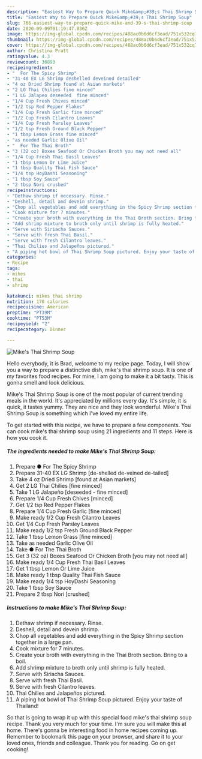 ```yaml
---
description: "Easiest Way to Prepare Quick Mike&amp;#39;s Thai Shrimp Soup"
title: "Easiest Way to Prepare Quick Mike&amp;#39;s Thai Shrimp Soup"
slug: 766-easiest-way-to-prepare-quick-mike-and-39-s-thai-shrimp-soup
date: 2020-09-09T01:19:47.036Z
image: https://img-global.cpcdn.com/recipes/488ac0b6d6cf3ead/751x532cq70/mikes-thai-shrimp-soup-recipe-main-photo.jpg
thumbnail: https://img-global.cpcdn.com/recipes/488ac0b6d6cf3ead/751x532cq70/mikes-thai-shrimp-soup-recipe-main-photo.jpg
cover: https://img-global.cpcdn.com/recipes/488ac0b6d6cf3ead/751x532cq70/mikes-thai-shrimp-soup-recipe-main-photo.jpg
author: Christina Pratt
ratingvalue: 4.3
reviewcount: 36893
recipeingredient:
- "  For The Spicy Shrimp"
- "31-40 EX LG Shrimp deshelled deveined detailed"
- "4 oz Dried Shrimp found at Asian markets"
- "2 LG Thai Chilies fine minced"
- "1 LG Jalapeo deseeded  fine minced"
- "1/4 Cup Fresh Chives minced"
- "1/2 tsp Red Pepper Flakes"
- "1/4 Cup Fresh Garlic fine minced"
- "1/2 Cup Fresh Cilantro Leaves"
- "1/4 Cup Fresh Parsley Leaves"
- "1/2 tsp Fresh Ground Black Pepper"
- "1 tbsp Lemon Grass fine minced"
- "as needed Garlic Olive Oil"
- "  For The Thai Broth"
- "3 (32 oz) Boxes Seafood Or Chicken Broth you may not need all"
- "1/4 Cup Fresh Thai Basil Leaves"
- "1 tbsp Lemon Or Lime Juice"
- "1 tbsp Quality Thai Fish Sauce"
- "1/4 tsp HoyDashi Seasoning"
- "1 tbsp Soy Sauce"
- "2 tbsp Nori crushed"
recipeinstructions:
- "Dethaw shrimp if necessary. Rinse."
- "Deshell, detail and devein shrimp."
- "Chop all vegetables and add everything in the Spicy Shrimp section together in a large pan."
- "Cook mixture for 7 minutes."
- "Create your broth with everything in the Thai Broth section. Bring to a boil."
- "Add shrimp mixture to broth only until shrimp is fully heated."
- "Serve with Siriacha Sauces."
- "Serve with fresh Thai Basil."
- "Serve with fresh Cilantro leaves."
- "Thai Chilies and Jalapeños pictured."
- "A piping hot bowl of Thai Shrimp Soup pictured. Enjoy your taste of Thailand!"
categories:
- Recipe
tags:
- mikes
- thai
- shrimp

katakunci: mikes thai shrimp 
nutrition: 178 calories
recipecuisine: American
preptime: "PT39M"
cooktime: "PT53M"
recipeyield: "2"
recipecategory: Dinner

---
```



![Mike&#39;s Thai Shrimp Soup](https://img-global.cpcdn.com/recipes/488ac0b6d6cf3ead/751x532cq70/mikes-thai-shrimp-soup-recipe-main-photo.jpg)

Hello everybody, it is Brad, welcome to my recipe page. Today, I will show you a way to prepare a distinctive dish, mike&#39;s thai shrimp soup. It is one of my favorites food recipes. For mine, I am going to make it a bit tasty. This is gonna smell and look delicious.

Mike&#39;s Thai Shrimp Soup is one of the most popular of current trending meals in the world. It's appreciated by millions every day. It's simple, it is quick, it tastes yummy. They are nice and they look wonderful. Mike&#39;s Thai Shrimp Soup is something which I've loved my entire life.




To get started with this recipe, we have to prepare a few components. You can cook mike&#39;s thai shrimp soup using 21 ingredients and 11 steps. Here is how you cook it.

<!--inarticleads1-->

##### The ingredients needed to make Mike&#39;s Thai Shrimp Soup:

1. Prepare  ● For The Spicy Shrimp
1. Prepare 31-40 EX LG Shrimp [de-shelled de-veined de-tailed]
1. Take 4 oz Dried Shrimp [found at Asian markets]
1. Get 2 LG Thai Chilies [fine minced]
1. Take 1 LG Jalapeño [deseeded - fine minced]
1. Prepare 1/4 Cup Fresh Chives [minced]
1. Get 1/2 tsp Red Pepper Flakes
1. Prepare 1/4 Cup Fresh Garlic [fine minced]
1. Make ready 1/2 Cup Fresh Cilantro Leaves
1. Get 1/4 Cup Fresh Parsley Leaves
1. Make ready 1/2 tsp Fresh Ground Black Pepper
1. Take 1 tbsp Lemon Grass [fine minced]
1. Take as needed Garlic Olive Oil
1. Take  ● For The Thai Broth
1. Get 3 (32 oz) Boxes Seafood Or Chicken Broth [you may not need all]
1. Make ready 1/4 Cup Fresh Thai Basil Leaves
1. Get 1 tbsp Lemon Or Lime Juice
1. Make ready 1 tbsp Quality Thai Fish Sauce
1. Make ready 1/4 tsp HoyDashi Seasoning
1. Take 1 tbsp Soy Sauce
1. Prepare 2 tbsp Nori [crushed]




<!--inarticleads2-->

##### Instructions to make Mike&#39;s Thai Shrimp Soup:

1. Dethaw shrimp if necessary. Rinse.
1. Deshell, detail and devein shrimp.
1. Chop all vegetables and add everything in the Spicy Shrimp section together in a large pan.
1. Cook mixture for 7 minutes.
1. Create your broth with everything in the Thai Broth section. Bring to a boil.
1. Add shrimp mixture to broth only until shrimp is fully heated.
1. Serve with Siriacha Sauces.
1. Serve with fresh Thai Basil.
1. Serve with fresh Cilantro leaves.
1. Thai Chilies and Jalapeños pictured.
1. A piping hot bowl of Thai Shrimp Soup pictured. Enjoy your taste of Thailand!




So that is going to wrap it up with this special food mike&#39;s thai shrimp soup recipe. Thank you very much for your time. I'm sure you will make this at home. There's gonna be interesting food in home recipes coming up. Remember to bookmark this page on your browser, and share it to your loved ones, friends and colleague. Thank you for reading. Go on get cooking!

